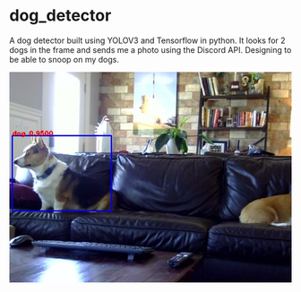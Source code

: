 # dog_detector
A dog detector built using YOLOV3  and Tensorflow in python. It looks for 2 dogs in the frame and sends me a photo using the Discord API.  Designing to be able to snoop on my dogs. 


![Monty in a bounding box with dog label](/data/images/dog_livestream.JPG)